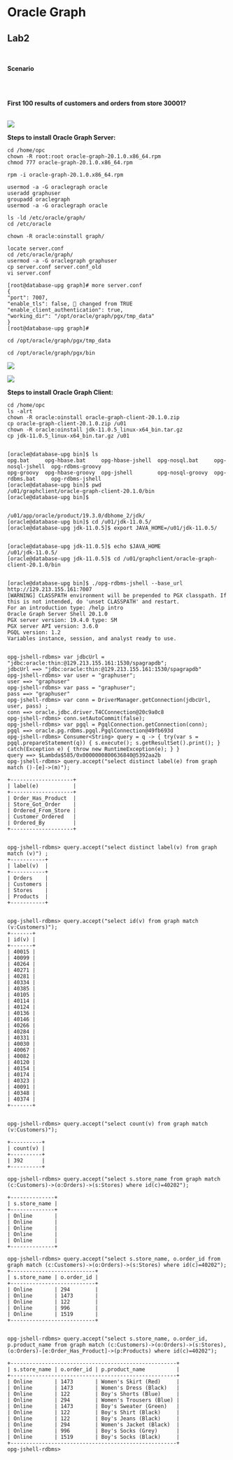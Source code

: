 
# Oracle Graph 

## Lab2

<br>

**Scenario**

<br>
<br>

 **First 100 results of customers and orders from store 30001?**
</br>
</br>
 
![](./images/IMG2.PNG)

 
 **Steps to install Oracle Graph  Server:**
 
 
    cd /home/opc
    chown -R root:root oracle-graph-20.1.0.x86_64.rpm
    chmod 777 oracle-graph-20.1.0.x86_64.rpm
    
    rpm -i oracle-graph-20.1.0.x86_64.rpm
    
    usermod -a -G oraclegraph oracle
    useradd graphuser
    groupadd oraclegraph
    usermod -a -G oraclegraph oracle
    
    ls -ld /etc/oracle/graph/
    cd /etc/oracle
    
    chown -R oracle:oinstall graph/

    locate server.conf
    cd /etc/oracle/graph/
    usermod -a -G oraclegraph graphuser
    cp server.conf server.conf_old
    vi server.conf

    [root@database-upg graph]# more server.conf
    {
    "port": 7007,
    "enable_tls": false,  changed from TRUE
    "enable_client_authentication": true,
    "working_dir": "/opt/oracle/graph/pgx/tmp_data"
    }
    [root@database-upg graph]#

    cd /opt/oracle/graph/pgx/tmp_data
  
    cd /opt/oracle/graph/pgx/bin
    
   ![](./images/IMG3.PNG) 
   
   ![](./images/IMG4.PNG) 
   
   
   **Steps to install Oracle Graph Client:**
   
    cd /home/opc
    ls -alrt
    chown -R oracle:oinstall oracle-graph-client-20.1.0.zip
    cp oracle-graph-client-20.1.0.zip /u01
    chown -R oracle:oinstall jdk-11.0.5_linux-x64_bin.tar.gz
    cp jdk-11.0.5_linux-x64_bin.tar.gz /u01
    
    
    [oracle@database-upg bin]$ ls
    opg.bat     opg-hbase.bat     opg-hbase-jshell  opg-nosql.bat     opg-nosql-jshell  opg-rdbms-groovy
    opg-groovy  opg-hbase-groovy  opg-jshell        opg-nosql-groovy  opg-rdbms.bat     opg-rdbms-jshell
    [oracle@database-upg bin]$ pwd
    /u01/graphclient/oracle-graph-client-20.1.0/bin
    [oracle@database-upg bin]$
    
    
    /u01/app/oracle/product/19.3.0/dbhome_2/jdk/
    [oracle@database-upg bin]$ cd /u01/jdk-11.0.5/
    [oracle@database-upg jdk-11.0.5]$ export JAVA_HOME=/u01/jdk-11.0.5/
    
    
    [oracle@database-upg jdk-11.0.5]$ echo $JAVA_HOME
    /u01/jdk-11.0.5/
    [oracle@database-upg jdk-11.0.5]$ cd /u01/graphclient/oracle-graph-client-20.1.0/bin
    
    
    [oracle@database-upg bin]$ ./opg-rdbms-jshell --base_url http://129.213.155.161:7007
    [WARNING] CLASSPATH environment will be prepended to PGX classpath. If this is not intended, do 'unset CLASSPATH' and restart.
    For an introduction type: /help intro
    Oracle Graph Server Shell 20.1.0
    PGX server version: 19.4.0 type: SM
    PGX server API version: 3.6.0
    PGQL version: 1.2
    Variables instance, session, and analyst ready to use.
    
     
    opg-jshell-rdbms> var jdbcUrl = "jdbc:oracle:thin:@129.213.155.161:1530/spagrapdb";
    jdbcUrl ==> "jdbc:oracle:thin:@129.213.155.161:1530/spagrapdb"
    opg-jshell-rdbms> var user = "graphuser";
    user ==> "graphuser"
    opg-jshell-rdbms> var pass = "graphuser";
    pass ==> "graphuser"
    opg-jshell-rdbms> var conn = DriverManager.getConnection(jdbcUrl, user, pass) ;
    conn ==> oracle.jdbc.driver.T4CConnection@20c9a0c8
    opg-jshell-rdbms> conn.setAutoCommit(false);
    opg-jshell-rdbms> var pgql = PgqlConnection.getConnection(conn);
    pgql ==> oracle.pg.rdbms.pgql.PgqlConnection@49fb693d
    opg-jshell-rdbms> Consumer<String> query = q -> { try(var s = pgql.prepareStatement(q)) { s.execute(); s.getResultSet().print(); } catch(Exception e) { throw new RuntimeException(e); } }
    query ==> $Lambda$585/0x0000000800636840@5392aa2b
    opg-jshell-rdbms> query.accept("select distinct label(e) from graph match ()-[e]->(m)");
    
    +--------------------+
    | label(e)           |
    +--------------------+
    | Order_Has_Product  |
    | Store_Got_Order    |
    | Ordered_From_Store |
    | Customer_Ordered   |
    | Ordered_By         |
    +--------------------+
    
    
    opg-jshell-rdbms> query.accept("select distinct label(v) from graph match (v)") ;
    +-----------+
    | label(v)  |
    +-----------+
    | Orders    |
    | Customers |
    | Stores    |
    | Products  |
    +-----------+
    
    
    opg-jshell-rdbms> query.accept("select id(v) from graph match (v:Customers)");
    +-------+
    | id(v) |
    +-------+
    | 40015 |
    | 40099 |
    | 40264 |
    | 40271 |
    | 40281 |
    | 40334 |
    | 40385 |
    | 40105 |
    | 40114 |
    | 40124 |
    | 40136 |
    | 40146 |
    | 40266 |
    | 40284 |
    | 40331 |  
    | 40030 |
    | 40067 |
    | 40082 |
    | 40120 |
    | 40154 |
    | 40174 |
    | 40323 |
    | 40091 |
    | 40348 |
    | 40374 |
    +-------+
    
    
    opg-jshell-rdbms> query.accept("select count(v) from graph match (v:Customers)");
    
    +----------+
    | count(v) |
    +----------+
    | 392      |
    +----------+
    
    opg-jshell-rdbms> query.accept("select s.store_name from graph match (c:Customers)->(o:Orders)->(s:Stores) where id(c)=40202");
    
    +--------------+
    | s.store_name |
    +--------------+
    | Online       |
    | Online       |
    | Online       |
    | Online       |
    | Online       |
    +--------------+
    
    opg-jshell-rdbms> query.accept("select s.store_name, o.order_id from graph match (c:Customers)->(o:Orders)->(s:Stores) where id(c)=40202");
    +---------------------------+
    | s.store_name | o.order_id |
    +---------------------------+
    | Online       | 294        |
    | Online       | 1473       |
    | Online       | 122        |
    | Online       | 996        |
    | Online       | 1519       |
    +---------------------------+
    
    
    opg-jshell-rdbms> query.accept("select s.store_name, o.order_id, p.product_name from graph match (c:Customers)->(o:Orders)->(s:Stores), (o:Orders)-[e:Order_Has_Product]->(p:Products) where id(c)=40202");
    
    +-----------------------------------------------------+
    | s.store_name | o.order_id | p.product_name          |
    +-----------------------------------------------------+
    | Online       | 1473       | Women's Skirt (Red)     |
    | Online       | 1473       | Women's Dress (Black)   |
    | Online       | 122        | Boy's Shorts (Blue)     |
    | Online       | 294        | Women's Trousers (Blue) |
    | Online       | 1473       | Boy's Sweater (Green)   |
    | Online       | 122        | Boy's Shirt (Black)     |
    | Online       | 122        | Boy's Jeans (Black)     |
    | Online       | 294        | Women's Jacket (Black)  |
    | Online       | 996        | Boy's Socks (Grey)      |
    | Online       | 1519       | Boy's Socks (Black)     |
    +-----------------------------------------------------+
    opg-jshell-rdbms>





   
   
   
   
   

